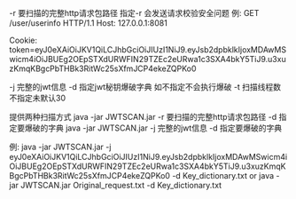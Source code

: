 -r 要扫描的完整http请求包路径 指定-r 会发送请求校验安全问题
例:
GET /user/userinfo HTTP/1.1
Host: 127.0.0.1:8081

Cookie: token=eyJ0eXAiOiJKV1QiLCJhbGciOiJIUzI1NiJ9.eyJsb2dpbklkIjoxMDAwMSwicm4iOiJBUEg2OEpSTXdURWFIN29TZEc2eURwa1c3SXA4bkY5TiJ9.u3xuzKmqKBgcPbTHBk3RitWc25sXfmJCP4ekeZQPKo0

-j 完整的jwt信息
-d 指定jwt秘钥爆破字典 如不指定不会执行爆破
-t 扫描线程数 不指定未默认30

提供两种扫描方式
java -jar JWTSCAN.jar -r 要扫描的完整http请求包路径 -d 指定要爆破的字典
java -jar JWTSCAN.jar -j 完整的jwt信息  -d 指定要爆破的字典

例: java -jar JWTSCAN.jar  -j eyJ0eXAiOiJKV1QiLCJhbGciOiJIUzI1NiJ9.eyJsb2dpbklkIjoxMDAwMSwicm4iOiJBUEg2OEpSTXdURWFIN29TZEc2eURwa1c3SXA4bkY5TiJ9.u3xuzKmqKBgcPbTHBk3RitWc25sXfmJCP4ekeZQPKo0 -d Key_dictionary.txt
or
java -jar JWTSCAN.jar Original_request.txt -d Key_dictionary.txt